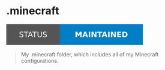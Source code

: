 # .minecraft

[![Project Status: Maintained](./assets/images/badges/status.svg)](./)

> My .minecraft folder, which includes all of my Minecraft configurations.
